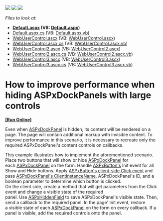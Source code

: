 <!-- default badges list -->
![](https://img.shields.io/endpoint?url=https://codecentral.devexpress.com/api/v1/VersionRange/128541459/15.1.9%2B)
[![](https://img.shields.io/badge/Open_in_DevExpress_Support_Center-FF7200?style=flat-square&logo=DevExpress&logoColor=white)](https://supportcenter.devexpress.com/ticket/details/T329577)
[![](https://img.shields.io/badge/📖_How_to_use_DevExpress_Examples-e9f6fc?style=flat-square)](https://docs.devexpress.com/GeneralInformation/403183)
<!-- default badges end -->
<!-- default file list -->
*Files to look at*:

* **[Default.aspx](./CS/Default.aspx) (VB: [Default.aspx](./VB/Default.aspx))**
* [Default.aspx.cs](./CS/Default.aspx.cs) (VB: [Default.aspx.vb](./VB/Default.aspx.vb))
* [WebUserControl.ascx](./CS/WebUserControl.ascx) (VB: [WebUserControl.ascx](./VB/WebUserControl.ascx))
* [WebUserControl.ascx.cs](./CS/WebUserControl.ascx.cs) (VB: [WebUserControl.ascx.vb](./VB/WebUserControl.ascx.vb))
* [WebUserControl2.ascx](./CS/WebUserControl2.ascx) (VB: [WebUserControl2.ascx](./VB/WebUserControl2.ascx))
* [WebUserControl2.ascx.cs](./CS/WebUserControl2.ascx.cs) (VB: [WebUserControl2.ascx.vb](./VB/WebUserControl2.ascx.vb))
* [WebUserControl3.ascx](./CS/WebUserControl3.ascx) (VB: [WebUserControl3.ascx](./VB/WebUserControl3.ascx))
* [WebUserControl3.ascx.cs](./CS/WebUserControl3.ascx.cs) (VB: [WebUserControl3.ascx.vb](./VB/WebUserControl3.ascx.vb))
<!-- default file list end -->
# How to improve performance when hiding ASPxDockPanels with large controls
<!-- run online -->
**[[Run Online]](https://codecentral.devexpress.com/t329577/)**
<!-- run online end -->


<p>Even when <a href="https://documentation.devexpress.com/#AspNet/clsDevExpressWebASPxDockPaneltopic">ASPxDockPanel</a> is hidden, its content will be rendered on a page. The page will contain additional markup with invisible content. To improve performance in this scenario, it is necessary to recreate only the required ASPxDockPanel's content controls on callbacks.</p>
<p>This example illustrates how to implement the aforementioned scenario.<br>Place two buttons that will show or hide <a href="https://documentation.devexpress.com/#AspNet/clsDevExpressWebASPxDockPaneltopic">ASPxDockPanel</a> for each <a href="https://documentation.devexpress.com/#AspNet/clsDevExpressWebASPxDockPaneltopic">ASPxDockPanel</a> on the form. Handle <a href="https://documentation.devexpress.com/#AspNet/clsDevExpressWebASPxButtontopic">ASPxButton's</a> Init event for all Show and Hide buttons. Apply <a href="https://documentation.devexpress.com/#AspNet/DevExpressWebScriptsASPxClientButton_Clicktopic">ASPxButton's client-side Click event</a> and pass <a href="https://documentation.devexpress.com/#AspNet/DevExpressWebASPxPopupControlBase_ClientInstanceNametopic">ASPxDockPanel's ClientInstanceName</a>, ASPxDockPanel's ID, and a boolean parameter to determine which button is clicked.<br>On the client side, create a method that will get parameters from the Click event and change a visible state of the required panel. Use <a href="https://documentation.devexpress.com/#AspNet/clsDevExpressWebASPxHiddenFieldtopic">ASPxHiddenField</a> to save ASPxDockPanel's visible state. Then, send a callback to the required panel. In the page' Init event, restore a visible state of each <a href="https://documentation.devexpress.com/#AspNet/clsDevExpressWebASPxDockPaneltopic">ASPxDockPanel</a> on the form on every callback. If a panel is visible, add the required controls onto the panel.</p>

<br/>


